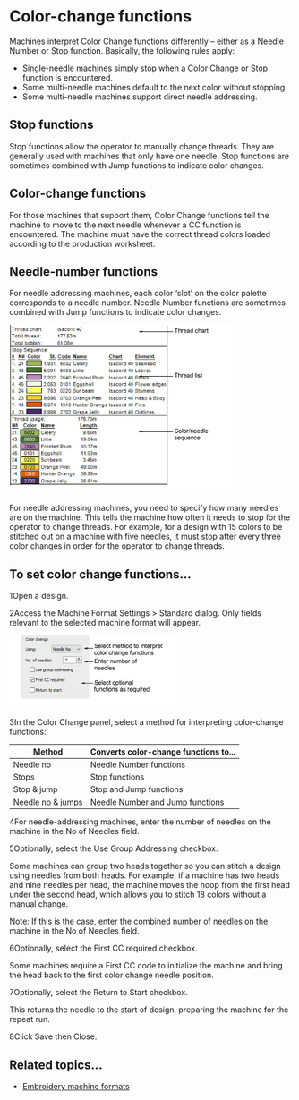 # Color-change functions

Machines interpret Color Change functions differently – either as a Needle Number or Stop function. Basically, the following rules apply:

- Single-needle machines simply stop when a Color Change or Stop function is encountered.
- Some multi-needle machines default to the next color without stopping.
- Some multi-needle machines support direct needle addressing.

## Stop functions

Stop functions allow the operator to manually change threads. They are generally used with machines that only have one needle. Stop functions are sometimes combined with Jump functions to indicate color changes.

## Color-change functions

For those machines that support them, Color Change functions tell the machine to move to the next needle whenever a CC function is encountered. The machine must have the correct thread colors loaded according to the production worksheet.

## Needle-number functions

For needle addressing machines, each color ‘slot’ on the color palette corresponds to a needle number. Needle Number functions are sometimes combined with Jump functions to indicate color changes.

![PrintFullInfoCustomiseBlocksToPrint.png](assets/PrintFullInfoCustomiseBlocksToPrint.png)

For needle addressing machines, you need to specify how many needles are on the machine. This tells the machine how often it needs to stop for the operator to change threads. For example, for a design with 15 colors to be stitched out on a machine with five needles, it must stop after every three color changes in order for the operator to change threads.

## To set color change functions...

1Open a design.

2Access the Machine Format Settings > Standard dialog. Only fields relevant to the selected machine format will appear.

![machines00009.png](assets/machines00009.png)

3In the Color Change panel, select a method for interpreting color-change functions:

| Method            | Converts color-change functions to... |
| ----------------- | ------------------------------------- |
| Needle no         | Needle Number functions               |
| Stops             | Stop functions                        |
| Stop & jump       | Stop and Jump functions               |
| Needle no & jumps | Needle Number and Jump functions      |

4For needle-addressing machines, enter the number of needles on the machine in the No of Needles field.

5Optionally, select the Use Group Addressing checkbox.

Some machines can group two heads together so you can stitch a design using needles from both heads. For example, if a machine has two heads and nine needles per head, the machine moves the hoop from the first head under the second head, which allows you to stitch 18 colors without a manual change.

Note: If this is the case, enter the combined number of needles on the machine in the No of Needles field.

6Optionally, select the First CC required checkbox.

Some machines require a First CC code to initialize the machine and bring the head back to the first color change needle position.

7Optionally, select the Return to Start checkbox.

This returns the needle to the start of design, preparing the machine for the repeat run.

8Click Save then Close.

## Related topics...

- [Embroidery machine formats](../../Basics/basics/Embroidery_machine_formats)
